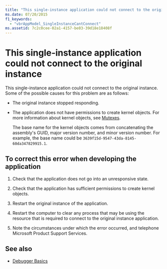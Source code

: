 ```yaml
---
title: "This single-instance application could not connect to the original instance"
ms.date: 07/20/2015
f1_keywords: 
  - "vbrAppModel_SingleInstanceCantConnect"
ms.assetid: 7c2c0cee-02a1-4157-be03-39d18e18408f
---
```

# This single-instance application could not connect to the original instance
This single-instance application could not connect to the original instance. Some of the possible causes for this problem are as follows:  
  
- The original instance stopped responding.  
  
- The application does not have permissions to create kernel objects. For more information about kernel objects, see [Mutexes](../../standard/threading/mutexes.md).  
  
     The base name for the kernel objects comes from concatenating the assembly's GUID, major version number, and minor version number. For example, the base name could be `3639f15d-9547-43da-8145-60da347829915.1`.  
  
## To correct this error when developing the application  
  
1. Check that the application does not go into an unresponsive state.  
  
2. Check that the application has sufficient permissions to create kernel objects.  
  
3. Restart the original instance of the application.  
  
4. Restart the computer to clear any process that may be using the resource that is required to connect to the original instance application.  
  
5. Note the circumstances under which the error occurred, and telephone Microsoft Product Support Services.  
  
## See also

- [Debugger Basics](/visualstudio/debugger/debugger-basics)
